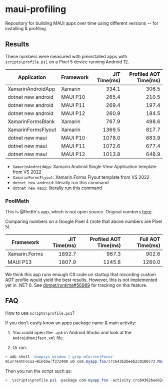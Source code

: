 # maui-profiling

Repository for building MAUI apps over time using different versions -- for installing & profiling.

## Results

These numbers were measured with preinstalled apps with `scripts\profile.ps1` on a Pixel 5 device running Android 12.

| Application        | Framework | JIT Time(ms) | Profiled AOT Time(ms) |
|------------------- |-----------| ------------:| ---------------------:|
| XamarinAndroidApp  |   Xamarin |        334.1 |                 306.5 |
| dotnet new android |  MAUI P10 |        265.4 |                 210.5 |
| dotnet new android |  MAUI P11 |        269.4 |                 197.4 |
| dotnet new android |  MAUI P12 |        260.9 |                 184.5 |
| XamarinFormsBlank  |   Xamarin |        767.9 |                 498.6 |
| XamarinFormsFlyout |   Xamarin |       1369.5 |                 817.7 |
| dotnet new maui    |  MAUI P10 |       1078.0 |                 683.9 |
| dotnet new maui    |  MAUI P11 |       1072.6 |                 677.4 |
| dotnet new maui    |  MAUI P12 |       1013.8 |                 648.9 |

* `XamarinAndroidApp`: Xamarin.Android Single View Application template from VS 2022
* `XamarinFormsFlyout`: Xamarin.Forms Flyout template from VS 2022
* `dotnet new android`: literally run this command
* `dotnet new maui`: literally run this command

### PoolMath

This is @Redth's app, which is not open source. Original numbers [here][poolmath].

Comparing numbers on a Google Pixel 4 (note that above numbers are Pixel 5).

|     Framework | JIT Time(ms) | Profiled AOT Time(ms) | Full AOT Time(ms) |
|---------------| ------------:| ---------------------:| -----------------:|
| Xamarin.Forms |       1892.7 |                 967.3 |             902.6 |
|      MAUI P13 |       1807.9 |                1245.8 |            1260.0 |

We think this app runs enough C# code on startup that recording custom
AOT profile would yield the best results. However, this is not
implemented yet in .NET 6. See [dotnet/runtime#56989][issue56989] for
tracking on this feature.

[poolmath]: https://gist.github.com/Redth/f2e5b2d6e952380f4619912d42b87ad2
[issue56989]: https://github.com/dotnet/runtime/issues/56989

## FAQ

How to use `scripts\profile.ps1`?

If you don't easily know an apps package name & main activity:

1. You could open the `.apk` in Android Studio and look at the `AndroidManifest.xml` file.

1. Or run:

```powershell
> adb shell 'dumpsys window | grep mCurrentFocus'
mCurrentFocus=Window{f372400 u0 com.myapp.foo/crc64362beeb2c8180c73.MainActivity}
```

Then you run the script such as:

```powershell
> .\scripts\profile.ps1 -package com.myapp.foo -activity crc64362beeb2c8180c73.MainActivity
```